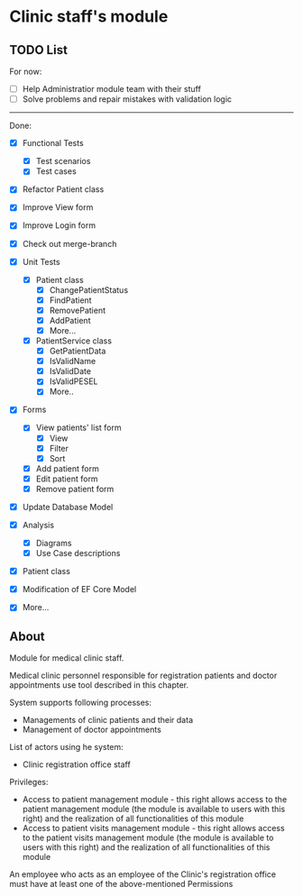 # Clinic staff's module
## TODO List
For now:
- [ ] Help Administratior module team with their stuff
- [ ] Solve problems and repair mistakes with validation logic
---
Done:
- [x] Functional Tests
  - [x] Test scenarios
  - [x] Test cases
- [x] Refactor Patient class
- [x] Improve View form
- [x] Improve Login form
- [x] Check out merge-branch
- [x] Unit Tests
  - [x] Patient class
    - [x] ChangePatientStatus
    - [x] FindPatient
    - [x] RemovePatient
    - [x] AddPatient
    - [X] More...
  - [x] PatientService class
    - [x] GetPatientData
    - [x] IsValidName
    - [x] IsValidDate
    - [x] IsValidPESEL
    - [X] More..
- [x] Forms
  - [x] View patients' list form
    - [x] View
    - [x] Filter
    - [x] Sort
  - [x] Add patient form
  - [x] Edit patient form
  - [x] Remove patient form
- [x] Update Database Model
- [x] Analysis
  - [x] Diagrams
  - [x] Use Case descriptions
- [x] Patient class
- [x] Modification of EF Core Model
- [x] More...


## About

Module for medical clinic staff.

Medical clinic personnel responsible for registration patients and doctor appointments use tool described in this chapter.

System supports following processes:
- Managements of clinic patients and their data
- Management of doctor appointments
  
List of actors using he system:
- Clinic registration office staff

Privileges:
- Access to patient management module - this right allows access to the patient management module (the module is available to users with this right) and the realization of all functionalities of this module
- Access to patient visits management module - this right allows access to the patient visits management module (the module is available to users with this right) and the realization of all functionalities of this module

An employee who acts as an employee of the Clinic's registration office must have at least one of the above-mentioned Permissions  
